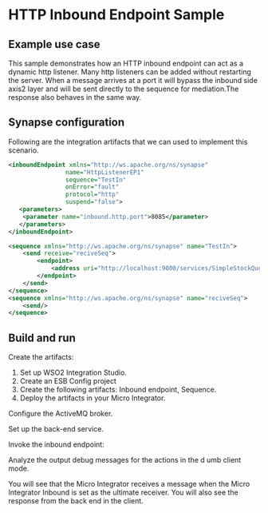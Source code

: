 # HTTP Inbound Endpoint Sample
## Example use case

This sample demonstrates how an HTTP inbound endpoint can act as a
dynamic http listener. Many http listeners can be added without
restarting the server. When a message arrives at a port it will bypass
the inbound side axis2 layer and will be sent directly to the sequence
for mediation.The response also behaves in the same way.

## Synapse configuration

Following are the integration artifacts that we can used to implement this scenario.

```xml tab='Inbound Endpoint'
<inboundEndpoint xmlns="http://ws.apache.org/ns/synapse"
                name="HttpListenerEP1"
                sequence="TestIn"
                onError="fault"
                protocol="http"
                suspend="false">
   <parameters>
    <parameter name="inbound.http.port">8085</parameter>
   </parameters>
</inboundEndpoint>
```

```xml tab='Sequence'
<sequence xmlns="http://ws.apache.org/ns/synapse" name="TestIn">
    <send receive="reciveSeq">
        <endpoint>
            <address uri="http://localhost:9000/services/SimpleStockQuoteService"/>
        </endpoint>
    </send>
</sequence>
<sequence xmlns="http://ws.apache.org/ns/synapse" name="reciveSeq">
    <send/>
</sequence>
```
## Build and run

Create the artifacts:

1. Set up WSO2 Integration Studio.
2. Create an ESB Config project
3. Create the following artifacts: Inbound endpoint, Sequence.
4. Deploy the artifacts in your Micro Integrator.

Configure the ActiveMQ broker.

Set up the back-end service.

Invoke the inbound endpoint:

Analyze the output debug messages for the actions in the d umb client
mode.

You will see that the Micro Integrator receives a message when the Micro Integrator Inbound is set
as the ultimate receiver. You will also see the response from the back
end in the client.
